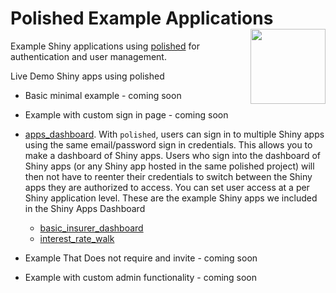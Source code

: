 # Polished Example Applications <img src="images/polished_logo_transparent.png" align="right" width="120" />

Example Shiny applications using [polished](https://github.com/Tychobra/polished) for authentication and user management.

Live Demo Shiny apps using polished

- Basic minimal example - coming soon

- Example with custom sign in page - coming soon

- [apps_dashboard](https://tychobra.shinyapps.io/apps_dashboard). With `polished`, users can sign in to multiple Shiny apps using the same email/password sign in credentials.  This allows you to make a dashboard of Shiny apps.  Users who sign into the dashboard of Shiny apps (or any Shiny app hosted in the same polished project) will then not have to reenter their credentials to switch between the Shiny apps they are authorized to access.  You can set user access at a per Shiny application level.  These are the example Shiny apps we included in the Shiny Apps Dashboard
  - [basic_insurer_dashboard](https://tychobra.shinyapps.io/basic_insurer_dashboard)
  - [interest_rate_walk](https://tychobra.shinyapps.io/interest_rate_walk)

- Example That Does not require and invite - coming soon

- Example with custom admin functionality - coming soon
